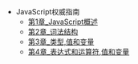 - JavaScript权威指南
  - [第1章_JavaScript概述](/study/JavaScript权威指南/第1章_JavaScript概述.md)
  - [第2章_词法结构](/study/JavaScript权威指南/第2章_词法结构.md)
  - [第3章_类型,值和变量](/study/JavaScript权威指南/第3章_类型,值和变量.md)
  - [第4章_表达式和运算符,值和变量](/study/JavaScript权威指南/第4章_表达式和运算符,值和变量.md)
